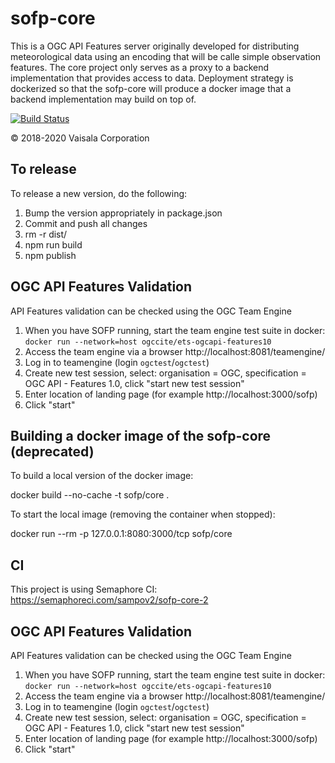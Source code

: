 # sofp-core

This is a OGC API Features server originally developed for distributing meteorological data using an encoding that will be calle simple observation features. The core project only serves as a proxy to a backend implementation that provides access to data. Deployment strategy is dockerized so that the sofp-core will produce a docker image that a backend implementation may build on top of.

[![Build Status](https://semaphoreci.com/api/v1/sampov2/sofp-core-2/branches/master/badge.svg)](https://semaphoreci.com/sampov2/sofp-core-2)

© 2018-2020 Vaisala Corporation

## To release

To release a new version, do the following:

1. Bump the version appropriately in package.json
2. Commit and push all changes
3. rm -r dist/
4. npm run build
5. npm publish

## OGC API Features Validation

API Features validation can be checked using the OGC Team Engine

1. When you have SOFP running, start the team engine test suite in docker: `docker run --network=host ogccite/ets-ogcapi-features10`
2. Access the team engine via a browser http://localhost:8081/teamengine/
3. Log in to teamengine (login `ogctest`/`ogctest`)
4. Create new test session, select: organisation = OGC, specification = OGC API - Features 1.0, click "start new test session"
5. Enter location of landing page (for example http://localhost:3000/sofp)
6. Click "start"


## Building a docker image of the sofp-core (deprecated)

To build a local version of the docker image:

  docker build --no-cache -t sofp/core .

To start the local image (removing the container when stopped):

  docker run --rm -p 127.0.0.1:8080:3000/tcp sofp/core

## CI

This project is using Semaphore CI: https://semaphoreci.com/sampov2/sofp-core-2

## OGC API Features Validation

API Features validation can be checked using the OGC Team Engine

1. When you have SOFP running, start the team engine test suite in docker: `docker run --network=host ogccite/ets-ogcapi-features10`
2. Access the team engine via a browser http://localhost:8081/teamengine/
3. Log in to teamengine (login `ogctest`/`ogctest`)
4. Create new test session, select: organisation = OGC, specification = OGC API - Features 1.0, click "start new test session"
5. Enter location of landing page (for example http://localhost:3000/sofp)
6. Click "start"